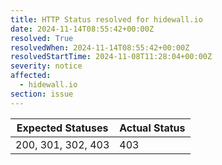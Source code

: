 ```yaml
---
title: HTTP Status resolved for hidewall.io
date: 2024-11-14T08:55:42+00:00Z
resolved: True
resolvedWhen: 2024-11-14T08:55:42+00:00Z
resolvedStartTime: 2024-11-08T11:28:04+00:00Z
severity: notice
affected:
  - hidewall.io
section: issue
---
```


| Expected Statuses | Actual Status  |
|-------------------|----------------|
| 200, 301, 302, 403 | 403 |
